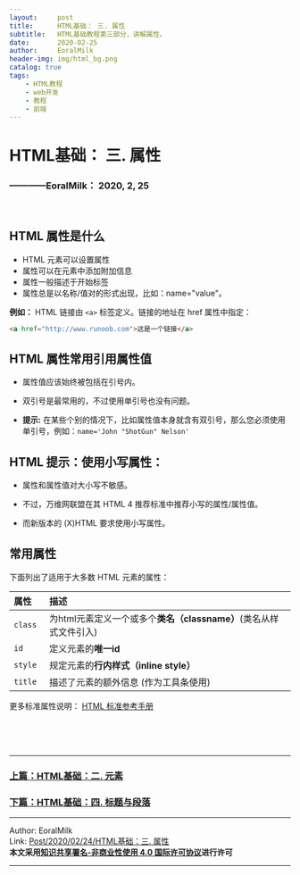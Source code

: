 ```yaml
---
layout:     post                    
title:      HTML基础： 三. 属性             
subtitle:   HTML基础教程第三部分，讲解属性。
date:       2020-02-25           
author:     EoralMilk             
header-img: img/html_bg.png    
catalog: true                    
tags:        
    - HTML教程
    - web开发
    - 教程
    - 前端
---
```



# HTML基础： 三. 属性
### ————EoralMilk： 2020, 2, 25
<br/>  

## HTML 属性是什么
- HTML 元素可以设置属性
- 属性可以在元素中添加附加信息
- 属性一般描述于开始标签
- 属性总是以名称/值对的形式出现，比如：name="value"。

**例如：**
HTML 链接由 `<a>` 标签定义。链接的地址在 href 属性中指定：

```html
<a href="http://www.runoob.com">这是一个链接</a>
```

## HTML 属性常用引用属性值
- 属性值应该始终被包括在引号内。

- 双引号是最常用的，不过使用单引号也没有问题。

- **提示:** 在某些个别的情况下，比如属性值本身就含有双引号，那么您必须使用单引号，例如：`name='John "ShotGun" Nelson'`


## HTML 提示：使用小写属性：
- 属性和属性值对大小写不敏感。

- 不过，万维网联盟在其 HTML 4 推荐标准中推荐小写的属性/属性值。

- 而新版本的 (X)HTML 要求使用小写属性。

## 常用属性

下面列出了适用于大多数 HTML 元素的属性：

|属性	|描述   |
|:---   |:---|
|`class`	|为html元素定义一个或多个**类名（classname）**(类名从样式文件引入)
|`id`	    |定义元素的**唯一id**
|`style`  |规定元素的**行内样式（inline style）**
|`title ` |描述了元素的额外信息 (作为工具条使用)

更多标准属性说明： [HTML 标准参考手册](https://www.runoob.com/tags/html-reference.html)

<br/>  
<br/>
<br/>

---  
### [上篇：HTML基础：二. 元素](https://eoralmilk.github.io/2020/02/24/HTML%E5%9F%BA%E7%A1%80-%E4%BA%8C/)
### [下篇：HTML基础：四. 标题与段落]()


---  

Author: EoralMilk  
Link: [Post/2020/02/24/HTML基础：三. 属性](https://eoralmilk.github.io/2020/02/25/HTML%E5%9F%BA%E7%A1%80-%E4%B8%89/)   
**本文采用[知识共享署名-非商业性使用 4.0 国际许可协议](https://creativecommons.org/licenses/by-nc-sa/4.0/)进行许可**  

--- 